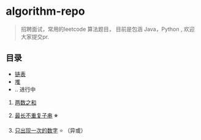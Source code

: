 # algorithm-repo

> 招聘面试，常用的leetcode 算法题目， 目前是包涵 Java，Python , 欢迎大家提交pr.


## 目录

- [链表](docs/链表.md)
- [堆](docs/堆.md)
- .. 进行中



1. [两数之和](docs/1.md)

3. [最长不重复子串](docs/1.md)  **⭐️**

4. [只出现一次的数字](docs/1.md) ⭐️ （异或）
